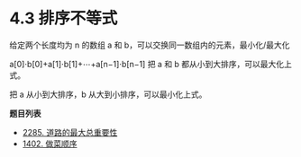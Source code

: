 # 4.3 排序不等式

给定两个长度均为 n 的数组 a 和 b，可以交换同一数组内的元素，最小化/最大化

a[0]⋅b[0]+a[1]⋅b[1]+⋯+a[n−1]⋅b[n−1]
把 a 和 b 都从小到大排序，可以最大化上式。

把 a 从小到大排序，b 从大到小排序，可以最小化上式。

**题目列表**

- [2285. 道路的最大总重要性](https://leetcode.cn/problems/maximum-total-importance-of-roads/description/)
- [1402. 做菜顺序](https://leetcode.cn/problems/reducing-dishes/description/)
